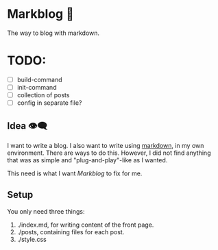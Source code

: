 # Markblog 📖
The way to blog with markdown. 

# TODO: 
- [ ] build-command
- [ ] init-command 
- [ ] collection of posts
- [ ] config in separate file? 

## Idea 👁‍🗨
I want to write a blog. I also want to write using [markdown](https://en.wikipedia.org/wiki/Markdown), in my own environment. 
There are ways to do this. However, I did not find anything 
that was as simple and "plug-and-play"-like as I wanted. 

This need is what I want _Markblog_ to fix for me. 

## Setup
You only need three things: 
1. ./index.md, for writing content of the front page. 
2. ./posts, containing files for each post.
3. ./style.css 